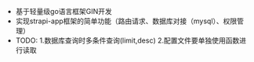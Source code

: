- 基于轻量级go语言框架GIN开发
- 实现strapi-app框架的简单功能（路由请求、数据库对接（mysql）、权限管理）
- TODO:
  1.数据库查询时多条件查询(limit,desc)
  2.配置文件要单独使用函数进行读取

